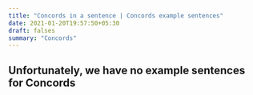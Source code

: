 ```yaml
---
title: "Concords in a sentence | Concords example sentences"
date: 2021-01-20T19:57:50+05:30
draft: falses
summary: "Concords"
---
```

## Unfortunately, we have no example sentences for Concords                 
